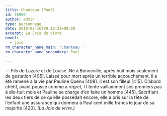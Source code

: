 ```yaml
---
title: Chanteau (Paul)
id: 76980
author: admin
type: personnage
date: 2010-02-16T09:10:21+00:00
excerpt: La Joie de vivre
novel:
  - joie
rm_character_name_main: 'Chanteau '
rm_character_name_secondary: Paul

---
```

— Fils de Lazare et de Louise. Né à Bonneville, après huit mois seulement de gestation [405]. Laissé pour mort après un terrible accouchement, il a été ramené à la vie par Pauline Quenu [408]. Il est son filleul [415]. D&rsquo;abord chétif, avant poussé comme à regret, I l tente vaillamment ses premiers pas à dix-huit mois et Pauline se charge d&rsquo;en faire un homme [445]. Sacrifiant les deux tiers de ce qu&rsquo;elle possédait encore, elle a pris sur la tête de l&rsquo;enfant une assurance qui donnera à Paul cent mille francs le jour de sa majorité [420]. _(La Joie de vivre.)_